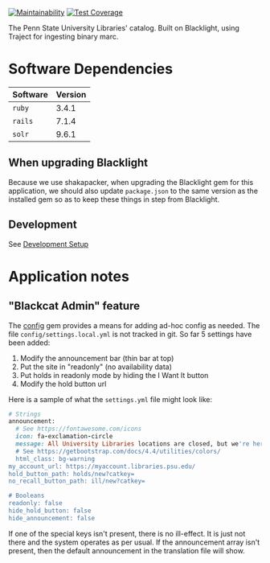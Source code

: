 [![Maintainability](https://api.codeclimate.com/v1/badges/6d63cfd46af32f8d4bd1/maintainability)](https://codeclimate.com/github/psu-libraries/psulib_blacklight/maintainability) [![Test Coverage](https://api.codeclimate.com/v1/badges/6d63cfd46af32f8d4bd1/test_coverage)](https://codeclimate.com/github/psu-libraries/psulib_blacklight/test_coverage)

The Penn State University Libraries' catalog. Built on Blacklight, using Traject for ingesting binary marc.

# Software Dependencies

| Software  | Version |
|-----------|---------|
| `ruby`    |  3.4.1  |
| `rails`   |  7.1.4  |
| `solr`    |  9.6.1  |

## When upgrading Blacklight

Because we use shakapacker, when upgrading the Blacklight gem for this application, we should also update `package.json`
to the same version as the installed gem so as to keep these things in step from Blacklight.

## Development

See [Development Setup](https://github.com/psu-libraries/psulib_blacklight/wiki/Development-Setup)

# Application notes

## "Blackcat Admin" feature

The [config](https://rubygems.org/gems/config) gem provides a means for adding ad-hoc config as needed. The file
`config/settings.local.yml` is not tracked in git. So far 5 settings have been added:

1. Modify the announcement bar (thin bar at top)
1. Put the site in "readonly" (no availability data)
1. Put holds in readonly mode by hiding the I Want It button
1. Modify the hold button url

Here is a sample of what the `settings.yml` file might look like:

```rb
# Strings
announcement:
  # See https://fontawesome.com/icons
  icon: fa-exclamation-circle
  message: All University Libraries locations are closed, but we're here to help! See <a href="https://libraries.psu.edu/covid19"> University Libraries COVID-19 (novel coronavirus) Updates and Resources</a> for more information.
  # See https://getbootstrap.com/docs/4.4/utilities/colors/
  html_class: bg-warning
my_account_url: https://myaccount.libraries.psu.edu/
hold_button_path: holds/new?catkey=
no_recall_button_path: ill/new?catkey=

# Booleans
readonly: false
hide_hold_button: false
hide_announcement: false
```

If one of the special keys isn't present, there is no ill-effect. It is just not there and the system operates as per
usual. If the announcement array isn't present, then the default announcement in the translation file will show.
